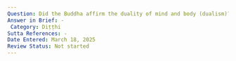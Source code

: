 ```yaml
---
Question: Did the Buddha affirm the duality of mind and body (dualism)?
Answer in Brief: -
 Category: Diṭṭhi
Sutta References: -
Date Entered: March 18, 2025
Review Status: Not started
---
```

